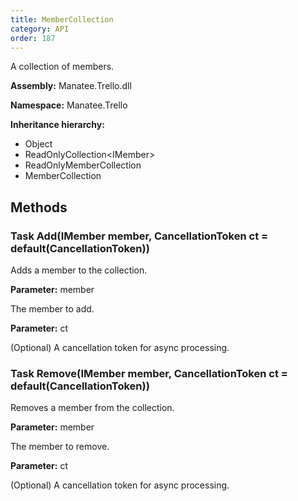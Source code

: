 ```yaml
---
title: MemberCollection
category: API
order: 187
---
```


A collection of members.

**Assembly:** Manatee.Trello.dll

**Namespace:** Manatee.Trello

**Inheritance hierarchy:**

- Object
- ReadOnlyCollection&lt;IMember&gt;
- ReadOnlyMemberCollection
- MemberCollection

## Methods

### Task Add(IMember member, CancellationToken ct = default(CancellationToken))

Adds a member to the collection.

**Parameter:** member

The member to add.

**Parameter:** ct

(Optional) A cancellation token for async processing.

### Task Remove(IMember member, CancellationToken ct = default(CancellationToken))

Removes a member from the collection.

**Parameter:** member

The member to remove.

**Parameter:** ct

(Optional) A cancellation token for async processing.

